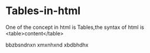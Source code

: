 # Tables-in-html
One of the concept in html is Tables,the syntax of html is &lt;table>content&lt;/table>

bbzbsndnxn
xmxnhxnd
xbdbhdhx
